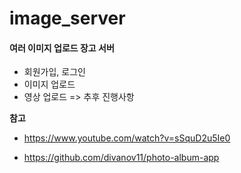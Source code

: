 # image_server

#### 여러 이미지 업로드 장고 서버

- 회원가입, 로그인
- 이미지 업로드
- 영상 업로드 => 추후 진행사항

**참고**

-  https://www.youtube.com/watch?v=sSquD2u5Ie0

-  https://github.com/divanov11/photo-album-app

